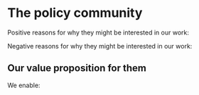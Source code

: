 # The policy community

Positive reasons for why they might be interested in our work:

Negative reasons for why they might be interested in our work:

## Our value proposition for them
We enable:
